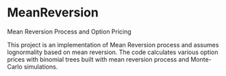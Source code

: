 # MeanReversion
Mean Reversion Process and Option Pricing

This project is an implementation of Mean Reversion process and assumes lognormality based on mean reversion. The code calculates various 
option prices with binomial trees built with mean reversion process and Monte-Carlo simulations.
